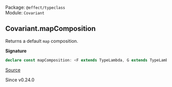 Package: `@effect/typeclass`<br />
Module: `Covariant`<br />

## Covariant.mapComposition

Returns a default `map` composition.

**Signature**

```ts
declare const mapComposition: <F extends TypeLambda, G extends TypeLambda>(F: Covariant<F>, G: Covariant<G>) => <FR, FO, FE, GR, GO, GE, A, B>(self: Kind<F, FR, FO, FE, Kind<G, GR, GO, GE, A>>, f: (a: A) => B) => Kind<F, FR, FO, FE, Kind<G, GR, GO, GE, B>>
```

[Source](https://github.com/Effect-TS/effect/tree/main/packages/typeclass/src/Covariant.ts#L24)

Since v0.24.0